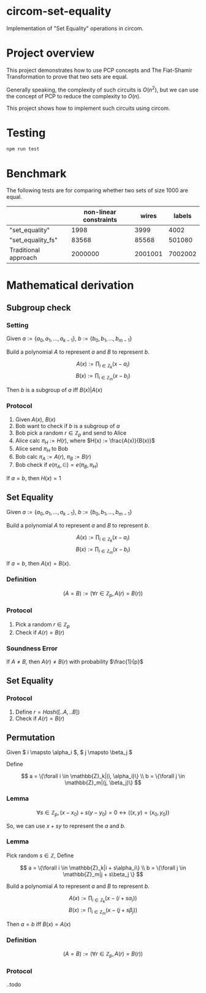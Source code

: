 # circom-set-equality

Implementation of "Set Equality" operations in circom.

# Project overview

This project demonstrates how to use PCP concepts and The Fiat-Shamir Transformation to prove that two sets are equal. 

Generally speaking, the complexity of such circuits is $O(n^2)$, but we can use the concept of PCP to reduce the complexity to $O(n)$. 

This project shows how to implement such circuits using circom.

# Testing

```
npm run test
```

# Benchmark

The following tests are for comparing whether two sets of size 1000 are equal.

||non-linear constraints|wires|labels|
|-|-|-|-|
|"set_equality"|1998|3999|4002|
|"set_equality_fs"|83568|85568|501080|
|Traditional approach|2000000|2001001|7002002|

# Mathematical derivation

## Subgroup check

### Setting
Given 
$a := \{a_0, a_1, ..., a_{k - 1}\}$,
$b := \{b_0, b_1, ..., b_{m - 1}\}$

Build a polynomial $A$ to represent $a$ and $B$ to represent $b$.

$$ A(x) := \prod_{i \in \mathbb{Z}_k}{(x - a_i)} $$
$$ B(x) := \prod_{i \in \mathbb{Z}_m}{(x - b_i)} $$

Then $b$ is a subgroup of $a$ iff $B(x) | A(x)$

### Protocol

1.  Given $A(x)$, $B(x)$
2.  Bob want to check if $b$ is a subgroup of $a$
3.  Bob pick a random $r \in \mathbb{Z}_p$ and send to Alice
4.  Alice calc $\pi_H := H(r)$, where $H(x) := \frac{A(x)}{B(x)}$
5.  Alice send $\pi_H$ to Bob
6.  Bob calc $\pi_A := A(r)$, $\pi_B := B(r)$
7.  Bob check if $e(\pi_A, \mathbb{G}) = e(\pi_B, \pi_H)$

If $a = b$, then $H(x) = 1$

## Set Equality

Given
$a := \{a_0, a_1, ..., a_{k - 1}\}$,
$b := \{b_0, b_1, ..., b_{m - 1}\}$

Build a polynomial $A$ to represent $a$ and $B$ to represent $b$.

$$ A(x) := \prod_{i \in \mathbb{Z}_k}{(x - a_i)} $$
$$ B(x) := \prod_{i \in \mathbb{Z}_m}{(x - b_i)} $$

If $a = b$, then $A(x) = B(x)$.

### Definition

$$ (A = B) := (\forall r \in \mathbb{Z}_p, A(r) = B(r)) $$

### Protocol

1.  Pick a random $r \in \mathbb{Z}_p$
2.  Check if $A(r) = B(r)$

### Soundness Error

If $A \neq B$, then $A(r) \neq B(r)$ with probability $\frac{1}{p}$

## Set Equality 

### Protocol

1.  Define  $r = Hash([..A, ..B])$
2.  Check if $A(r) = B(r)$

## Permutation

Given 
$ i \mapsto \alpha_i $,
$ j \mapsto \beta_j $

Define

$$
a = \{\forall i \in \mathbb{Z}_k|(i, \alpha_i)\} \\
b = \{\forall j \in \mathbb{Z}_m|(j, \beta_j)\}
$$

### Lemma

$$ \forall s \in \mathbb{Z}_p, (x - x_0) + s(y - y_0) = 0 \leftrightarrow ((x, y) = (x_0, y_0))$$

So, we can use $x + sy$ to represent the $a$ and $b$.

### Lemma

Pick random $s \in \mathbb{Z}$, Define

$$
a = \{\forall i \in \mathbb{Z}_k|i + s\alpha_i\} \\
b = \{\forall j \in \mathbb{Z}_m|j + s\beta_j \}
$$

Build a polynomial $A$ to represent $a$ and $B$ to represent $b$.

$$ A(x) := \prod_{i \in \mathbb{Z}_k}{(x - (i + s\alpha_i))} $$
$$ B(x) := \prod_{i \in \mathbb{Z}_m}{(x - (j + s\beta_j))} $$

Then $a = b$ iff $B(x) = A(x)$

### Definition

$$ (A = B) := (\forall r \in \mathbb{Z}_p, A(r) = B(r)) $$

### Protocol

..todo

